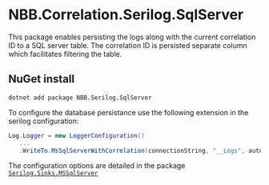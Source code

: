 # NBB.Correlation.Serilog.SqlServer

This package enables persisting the logs along with the current correlation ID to a SQL server table.
The correlation ID is persisted separate column which facilitates filtering the table.

## NuGet install
```
dotnet add package NBB.Serilog.SqlServer
```

To configure the database persistance use the following extension in  the serilog configuration:

```csharp
Log.Logger = new LoggerConfiguration()
   ...
   .WriteTo.MsSqlServerWithCorrelation(connectionString, "__Logs", autoCreateSqlTable: true, columnOptions: columnOptions)
```

The configuration options are detailed in the package [`Serilog.Sinks.MSSqlServer`](https://github.com/serilog/serilog-sinks-mssqlserver#readme)
